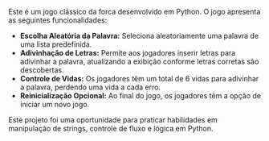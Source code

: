 <title>Jogo da Forca em Python</title>
  <p>Este é um jogo clássico da forca desenvolvido em Python. O jogo apresenta as seguintes funcionalidades:</p>
  <ul>
    <li><strong>Escolha Aleatória da Palavra:</strong> Seleciona aleatoriamente uma palavra de uma lista predefinida.</li>
    <li><strong>Adivinhação de Letras:</strong> Permite aos jogadores inserir letras para adivinhar a palavra, atualizando a exibição conforme letras corretas são descobertas.</li>
    <li><strong>Controle de Vidas:</strong> Os jogadores têm um total de 6 vidas para adivinhar a palavra, perdendo uma vida a cada erro.</li>
    <li><strong>Reinicialização Opcional:</strong> Ao final do jogo, os jogadores têm a opção de iniciar um novo jogo.</li>
  </ul>
  <p>Este projeto foi uma oportunidade para praticar habilidades em manipulação de strings, controle de fluxo e lógica em Python.</p>
